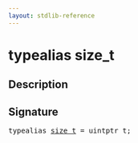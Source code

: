 ```yaml
---
layout: stdlib-reference
---
```


# typealias size\_t

## Description



## Signature

<pre>
<span class='code_keyword'>typealias</span> <a href="size_t.md" class="code_type">size_t</a> = uintptr_t;
</pre>


<script>
// Fix .md links to .html when on ReadTheDocs
if (window.location.hostname.includes('readthedocs') || 
    window.location.hostname.includes('rtfd.io')) {
  document.addEventListener('DOMContentLoaded', function() {
    const links = document.querySelectorAll('a');
    links.forEach(link => {
      if (link.getAttribute('href') && link.getAttribute('href').endsWith('.md')) {
        link.href = link.href.replace(/\.md($|#|\?)/, '.html$1');
      }
    });
  });
}
</script>
